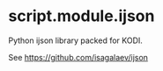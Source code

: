 script.module.ijson
===================

Python ijson library packed for KODI.

See https://github.com/isagalaev/ijson
